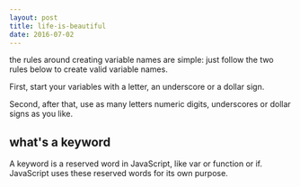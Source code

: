 ```yaml
---
layout: post
title: life-is-beautiful
date: 2016-07-02
---
```


the rules around creating variable names are simple: just follow the two rules below to create valid variable names.

First, start your variables with a letter, an underscore or a dollar sign.

Second, after that, use as many letters numeric digits, underscores or dollar signs as you like.

## what's a keyword
A keyword is a reserved word in JavaScript, like var or function or if. JavaScript uses these reserved words for its own purpose.